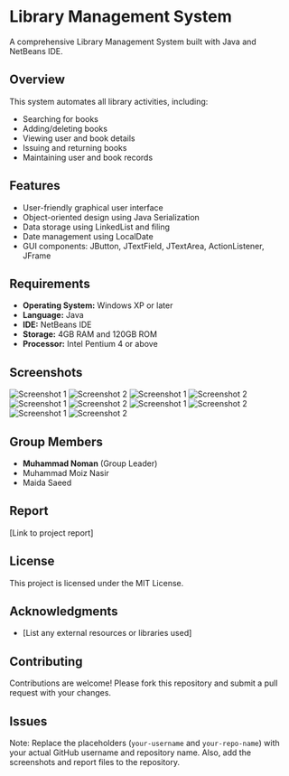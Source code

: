 # Library Management System

A comprehensive Library Management System built with Java and NetBeans IDE.

## Overview

This system automates all library activities, including:

- Searching for books
- Adding/deleting books
- Viewing user and book details
- Issuing and returning books
- Maintaining user and book records

## Features

- User-friendly graphical user interface
- Object-oriented design using Java Serialization
- Data storage using LinkedList and filing
- Date management using LocalDate
- GUI components: JButton, JTextField, JTextArea, ActionListener, JFrame

## Requirements

- **Operating System:** Windows XP or later
- **Language:** Java
- **IDE:** NetBeans IDE
- **Storage:** 4GB RAM and 120GB ROM
- **Processor:** Intel Pentium 4 or above

## Screenshots

![Screenshot 1](screenshots/screenshot1.png)
![Screenshot 2](screenshots/screenshot2.png)
![Screenshot 1](screenshots/screenshot3.png)
![Screenshot 2](screenshots/screenshot4.png)
![Screenshot 1](screenshots/screenshot5.png)
![Screenshot 2](screenshots/screenshot6.png)
![Screenshot 1](screenshots/screenshot7.png)
![Screenshot 2](screenshots/screenshot8.png)
![Screenshot 1](screenshots/screenshot9.png)
![Screenshot 2](screenshots/screenshot10.png)

## Group Members

- **Muhammad Noman** (Group Leader)
- Muhammad Moiz Nasir
- Maida Saeed

## Report

[Link to project report]

## License

This project is licensed under the MIT License.

## Acknowledgments

- [List any external resources or libraries used]

## Contributing

Contributions are welcome! Please fork this repository and submit a pull request with your changes.

## Issues

Note: Replace the placeholders (`your-username` and `your-repo-name`) with your actual GitHub username and repository name. Also, add the screenshots and report files to the repository.
